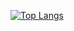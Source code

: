 [![Top Langs](https://github-readme-stats.vercel.app/api/top-langs/?username=sajithrw)](https://github.com/anuraghazra/github-readme-stats)
